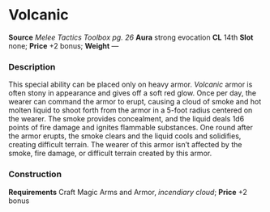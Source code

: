 ﻿---
name: "Volcanic"
type: ['armor_quality']
price: "+2 bonus"
description: |
  "This special ability can be placed only on heavy armor. _Volcanic_ armor is often stony in appearance and gives off a soft red glow. Once per day, the wearer can command the armor to erupt, causing a cloud of smoke and hot molten liquid to shoot forth from the armor in a 5-foot radius centered on the wearer. The smoke provides concealment, and the liquid deals 1d6 points of fire damage and ignites flammable substances. One round after the armor erupts, the smoke clears and the liquid cools and solidifies, creating difficult terrain. The wearer of this armor isn’t affected by the smoke, fire damage, or difficult terrain created by this armor."
---

#  Volcanic

**Source** _Melee Tactics Toolbox pg. 26_
**Aura** strong evocation **CL** 14th
**Slot** none; **Price** +2 bonus; **Weight** —

### Description

This special ability can be placed only on heavy armor. _Volcanic_ armor is often stony in appearance and gives off a soft red glow. Once per day, the wearer can command the armor to erupt, causing a cloud of smoke and hot molten liquid to shoot forth from the armor in a 5-foot radius centered on the wearer. The smoke provides concealment, and the liquid deals 1d6 points of fire damage and ignites flammable substances. One round after the armor erupts, the smoke clears and the liquid cools and solidifies, creating difficult terrain. The wearer of this armor isn’t affected by the smoke, fire damage, or difficult terrain created by this armor.

### Construction

**Requirements** Craft Magic Arms and Armor, _incendiary cloud_; **Price** +2 bonus